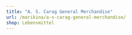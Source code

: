 ```yaml
---
title: "A. S. Carag General Merchandise"
url: /marikina/a-s-carag-general-merchandise/
shop: Lebensmittel
---
```

